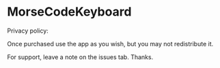 # MorseCodeKeyboard

Privacy policy:

Once purchased use the app as you wish, but you may not redistribute it.

For support, leave a note on the issues tab. Thanks.
